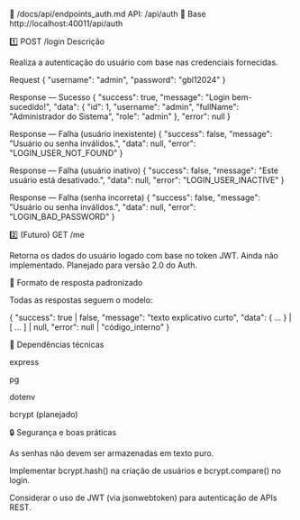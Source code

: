 📗 /docs/api/endpoints_auth.md
API: /api/auth
🧩 Base
http://localhost:40011/api/auth

1️⃣ POST /login
Descrição

Realiza a autenticação do usuário com base nas credenciais fornecidas.

Request
{
  "username": "admin",
  "password": "gbl12024"
}

Response — Sucesso
{
  "success": true,
  "message": "Login bem-sucedido!",
  "data": {
    "id": 1,
    "username": "admin",
    "fullName": "Administrador do Sistema",
    "role": "admin"
  },
  "error": null
}

Response — Falha (usuário inexistente)
{
  "success": false,
  "message": "Usuário ou senha inválidos.",
  "data": null,
  "error": "LOGIN_USER_NOT_FOUND"
}

Response — Falha (usuário inativo)
{
  "success": false,
  "message": "Este usuário está desativado.",
  "data": null,
  "error": "LOGIN_USER_INACTIVE"
}

Response — Falha (senha incorreta)
{
  "success": false,
  "message": "Usuário ou senha inválidos.",
  "data": null,
  "error": "LOGIN_BAD_PASSWORD"
}

2️⃣ (Futuro) GET /me

Retorna os dados do usuário logado com base no token JWT.
Ainda não implementado. Planejado para versão 2.0 do Auth.

🔁 Formato de resposta padronizado

Todas as respostas seguem o modelo:

{
  "success": true | false,
  "message": "texto explicativo curto",
  "data": { ... } | [ ... ] | null,
  "error": null | "código_interno"
}

🧱 Dependências técnicas

express

pg

dotenv

bcrypt (planejado)

🔒 Segurança e boas práticas

As senhas não devem ser armazenadas em texto puro.

Implementar bcrypt.hash() na criação de usuários e bcrypt.compare() no login.

Considerar o uso de JWT (via jsonwebtoken) para autenticação de APIs REST.
